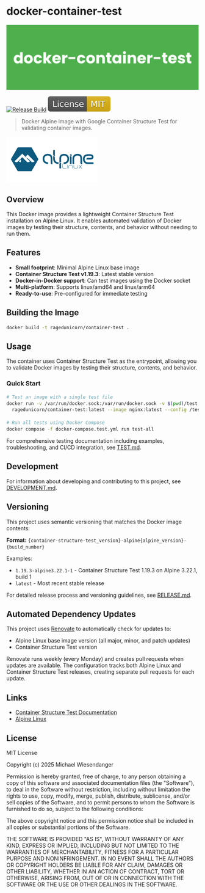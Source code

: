 # docker-container-test

![](./docs/docker_container_test.png)

[![Release Build](https://github.com/RagedUnicorn/docker-container-test/actions/workflows/docker_release.yml/badge.svg)](https://github.com/RagedUnicorn/docker-container-test/actions/workflows/docker_release.yml)
![License: MIT](docs/license_badge.svg)

> Docker Alpine image with Google Container Structure Test for validating container images.

![](./docs/alpine_linux_logo.svg)

## Overview

This Docker image provides a lightweight Container Structure Test installation on Alpine Linux. It enables automated validation of Docker images by testing their structure, contents, and behavior without needing to run them.

## Features

- **Small footprint**: Minimal Alpine Linux base image
- **Container Structure Test v1.19.3**: Latest stable version
- **Docker-in-Docker support**: Can test images using the Docker socket
- **Multi-platform**: Supports linux/amd64 and linux/arm64
- **Ready-to-use**: Pre-configured for immediate testing

## Building the Image

```bash
docker build -t ragedunicorn/container-test .
```

## Usage

The container uses Container Structure Test as the entrypoint, allowing you to validate Docker images by testing their structure, contents, and behavior.

### Quick Start

```bash
# Test an image with a single test file
docker run -v /var/run/docker.sock:/var/run/docker.sock -v $(pwd)/test:/test \
  ragedunicorn/container-test:latest --image nginx:latest --config /test/nginx_test.yml

# Run all tests using Docker Compose
docker compose -f docker-compose.test.yml run test-all
```

For comprehensive testing documentation including examples, troubleshooting, and CI/CD integration, see [TEST.md](TEST.md).

## Development

For information about developing and contributing to this project, see [DEVELOPMENT.md](DEVELOPMENT.md).

## Versioning

This project uses semantic versioning that matches the Docker image contents:

**Format:** `{container-structure-test_version}-alpine{alpine_version}-{build_number}`

Examples:
- `1.19.3-alpine3.22.1-1` - Container Structure Test 1.19.3 on Alpine 3.22.1, build 1
- `latest` - Most recent stable release

For detailed release process and versioning guidelines, see [RELEASE.md](RELEASE.md).

## Automated Dependency Updates

This project uses [Renovate](https://docs.renovatebot.com/) to automatically check for updates to:
- Alpine Linux base image version (all major, minor, and patch updates)
- Container Structure Test version

Renovate runs weekly (every Monday) and creates pull requests when updates are available. The configuration tracks 
both Alpine Linux and Container Structure Test releases, creating separate pull requests for each update.

## Links

- [Container Structure Test Documentation](https://github.com/GoogleContainerTools/container-structure-test)
- [Alpine Linux](https://www.alpinelinux.org/)

## License

MIT License

Copyright (c) 2025 Michael Wiesendanger

Permission is hereby granted, free of charge, to any person obtaining
a copy of this software and associated documentation files (the
"Software"), to deal in the Software without restriction, including
without limitation the rights to use, copy, modify, merge, publish,
distribute, sublicense, and/or sell copies of the Software, and to
permit persons to whom the Software is furnished to do so, subject to
the following conditions:

The above copyright notice and this permission notice shall be
included in all copies or substantial portions of the Software.

THE SOFTWARE IS PROVIDED "AS IS", WITHOUT WARRANTY OF ANY KIND,
EXPRESS OR IMPLIED, INCLUDING BUT NOT LIMITED TO THE WARRANTIES OF
MERCHANTABILITY, FITNESS FOR A PARTICULAR PURPOSE AND
NONINFRINGEMENT. IN NO EVENT SHALL THE AUTHORS OR COPYRIGHT HOLDERS BE
LIABLE FOR ANY CLAIM, DAMAGES OR OTHER LIABILITY, WHETHER IN AN ACTION
OF CONTRACT, TORT OR OTHERWISE, ARISING FROM, OUT OF OR IN CONNECTION
WITH THE SOFTWARE OR THE USE OR OTHER DEALINGS IN THE SOFTWARE.